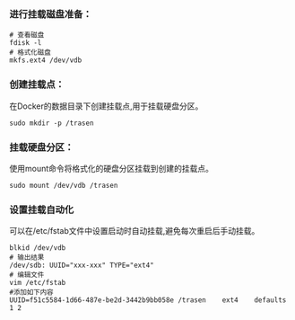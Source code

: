 ### 进行挂载磁盘准备：

```
# 查看磁盘
fdisk -l
# 格式化磁盘 
mkfs.ext4 /dev/vdb
```

### 创建挂载点：

在Docker的数据目录下创建挂载点,用于挂载硬盘分区。

```
sudo mkdir -p /trasen
```

### 挂载硬盘分区：

使用mount命令将格式化的硬盘分区挂载到创建的挂载点。

```
sudo mount /dev/vdb /trasen
```

### 设置挂载自动化

可以在/etc/fstab文件中设置启动时自动挂载,避免每次重启后手动挂载。

```
blkid /dev/vdb
# 输出结果
/dev/sdb: UUID="xxx-xxx" TYPE="ext4"
# 编辑文件
vim /etc/fstab
#添加如下内容
UUID=f51c5584-1d66-487e-be2d-3442b9bb058e /trasen    ext4    defaults    1 2
```

